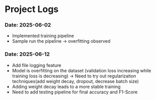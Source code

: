 # Project Logs

### Date: 2025-06-02
- Implemented training pipeline
- Sample run the pipeline -> overfitting observed

### Date: 2025-06-12
- Add file logging feature
- Model is overfitting on the dataset (validation loss increasing while training loss is decreasing) -> Need to try out regularization techniques(add weight decay, dropout, decrease batch size)
- Adding weight decay leads to a more stable training
- Need to add testing pipeline for final accuracy and F1-Score
